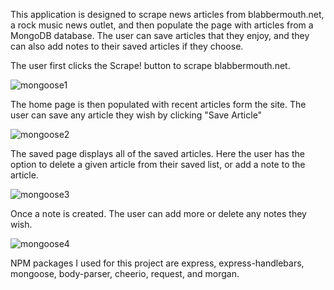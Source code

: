 This application is designed to scrape news articles from blabbermouth.net, a rock music news outlet, and then populate the page with articles from a MongoDB database.  The user can save articles that they enjoy, and they can also add notes to their saved articles if they choose.

The user first clicks the Scrape! button to scrape blabbermouth.net.  

![mongoose1](https://user-images.githubusercontent.com/25482392/29468228-6b88f47a-8411-11e7-8b61-dea1de6c84e1.png)

The home page is then populated with recent articles form the site.  The user can save any article they wish by clicking "Save Article"

![mongoose2](https://user-images.githubusercontent.com/25482392/29468230-6d366884-8411-11e7-94c2-e2db3105d36a.png)

The saved page displays all of the saved articles.  Here the user has the option to delete a given article from their saved list, or add a note to the article.

![mongoose3](https://user-images.githubusercontent.com/25482392/29468233-6ee724f2-8411-11e7-9cdf-b45162a56d9f.png)

Once a note is created.  The user can add more or delete any notes they wish.

![mongoose4](https://user-images.githubusercontent.com/25482392/29468235-6ff914d6-8411-11e7-9771-20a3eb3f8ce7.png)

NPM packages I used for this project are express, express-handlebars, mongoose, body-parser, cheerio, request, and morgan.
